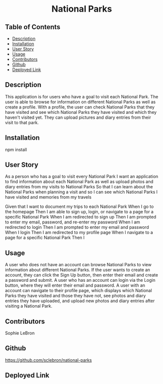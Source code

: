 <h1 align='center'>National Parks</h1>

## Table of Contents

- [Description](#description)
- [Installation](#installation)
- [User Story](#user_story)
- [Usage](#usage)
- [Contributors](#contributors)
- [Github](#github)
- [Deployed Link](#deployed_link)

## Description

This application is for users who have a goal to visit each National Park. The user is able to browse for information on different National Parks as well as create a profile. With a profile, the user can check National Parks that they have visited and see which National Parks they have visited and which they haven't visited yet. They can upload pictures and diary entries from their visit to that park.

## Installation

npm install

## User Story

As a person who has a goal to visit every National Park
I want an application to find information about each National Park as well as upload photos and diary entries from my visits to National Parks
So that I can learn about the National Parks when planning a visit and so I can see which National Parks I have visited and memories from my travels

Given that I want to document my trips to each National Park
When I go to the homepage
Then I am able to sign up, login, or navigate to a page for a specific National Park
When I am redirected to sign up
Then I am prompted to enter my email, password, and re-enter my password
When I am redirected to login 
Then I am prompted to enter my email and password
When I login
Then I am redirected to my profile page
When I navigate to a page for a specific National Park
Then I 

## Usage

A user who does not have an account can browse National Parks to view information about different National Parks. If the user wants to create an account, they can click the Sign Up button, then enter their email and create a password and submit.
A user who has an account can login via the Login button, where they will enter their email and password. A user with an account can navigate to their profile page, which displays which National Parks they have visited and those they have not, see photos and diary entries they have uploaded, and upload new photos and diary entries after visiting a National Park.

## Contributors 

Sophie LeBron

## Github

https://github.com/sclebron/national-parks

## Deployed Link
